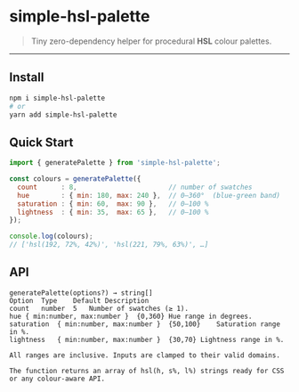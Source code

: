 # simple-hsl-palette

> Tiny zero-dependency helper for procedural **HSL** colour palettes.

---

## Install

```bash
npm i simple-hsl-palette
# or
yarn add simple-hsl-palette
```

## Quick Start

```js
import { generatePalette } from 'simple-hsl-palette';

const colours = generatePalette({
  count      : 8,                       // number of swatches
  hue        : { min: 180, max: 240 },  // 0–360°  (blue-green band)
  saturation : { min: 60,  max: 90 },   // 0–100 %
  lightness  : { min: 35,  max: 65 },   // 0–100 %
});

console.log(colours);
// ['hsl(192, 72%, 42%)', 'hsl(221, 79%, 63%)', …]
```

## API

```
generatePalette(options?) → string[]
Option	Type	Default	Description
count	number	5	Number of swatches (≥ 1).
hue	{ min:number, max:number }	{0,360}	Hue range in degrees.
saturation	{ min:number, max:number }	{50,100}	Saturation range in %.
lightness	{ min:number, max:number }	{30,70}	Lightness range in %.

All ranges are inclusive. Inputs are clamped to their valid domains.

The function returns an array of hsl(h, s%, l%) strings ready for CSS or any colour-aware API.
```
